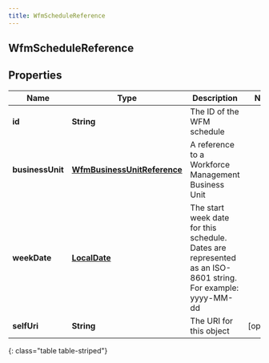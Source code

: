 ```yaml
---
title: WfmScheduleReference
---
```


## WfmScheduleReference

## Properties

| Name             | Type                                                                             | Description                                                                                                 | Notes      |
| ---------------- | -------------------------------------------------------------------------------- | ----------------------------------------------------------------------------------------------------------- | ---------- |
| **id**           | <!----><!---->**String**<!---->                                                  | The ID of the WFM schedule                                                                                  |            |
| **businessUnit** | <!----><!---->[**WfmBusinessUnitReference**](WfmBusinessUnitReference.md)<!----> | A reference to a Workforce Management Business Unit                                                         |            |
| **weekDate**     | <!----><!---->[**LocalDate**](LocalDate.md)<!---->                               | The start week date for this schedule. Dates are represented as an ISO-8601 string. For example: yyyy-MM-dd |            |
| **selfUri**      | <!----><!---->**String**<!---->                                                  | The URI for this object                                                                                     | [optional] |

{: class="table table-striped"}
